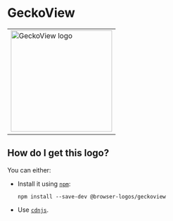 # GeckoView

<table>
    <tr height=240>
        <td>
            <a href="https://github.com/alrra/browser-logos/tree/f8703ce7c1c9016f40d2d31ef24d74571eb816c9/src/geckoview">
                <img width=230 src="https://raw.githubusercontent.com/alrra/browser-logos/f8703ce7c1c9016f40d2d31ef24d74571eb816c9/src/geckoview/geckoview_512x512.png" alt="GeckoView logo">
            </a>
        </td>
    </tr>
</table>

## How do I get this logo?

You can either:

* Install it using [`npm`][npm]:

  `npm install --save-dev @browser-logos/geckoview`

* Use [`cdnjs`][cdnjs].

<!-- Link labels: -->

[cdnjs]: https://cdnjs.com/libraries/browser-logos
[npm]: https://www.npmjs.com/
